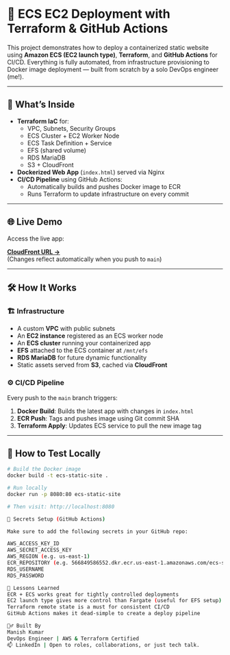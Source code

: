 # 🚀 ECS EC2 Deployment with Terraform & GitHub Actions

This project demonstrates how to deploy a containerized static website using **Amazon ECS (EC2 launch type)**, **Terraform**, and **GitHub Actions** for CI/CD. Everything is fully automated, from infrastructure provisioning to Docker image deployment — built from scratch by a solo DevOps engineer (me!).

---

## 📁 What’s Inside

- **Terraform IaC** for:
  - VPC, Subnets, Security Groups
  - ECS Cluster + EC2 Worker Node
  - ECS Task Definition + Service
  - EFS (shared volume)
  - RDS MariaDB
  - S3 + CloudFront
- **Dockerized Web App** (`index.html`) served via Nginx
- **CI/CD Pipeline** using GitHub Actions:
  - Automatically builds and pushes Docker image to ECR
  - Runs Terraform to update infrastructure on every commit

---

## 🌐 Live Demo

Access the live app:

**[CloudFront URL →](https://d2hy8u0n1pqzob.cloudfront.net/)**  
(Changes reflect automatically when you push to `main`)

---

## 🛠 How It Works

### 🏗 Infrastructure
- A custom **VPC** with public subnets
- An **EC2 instance** registered as an ECS worker node
- An **ECS cluster** running your containerized app
- **EFS** attached to the ECS container at `/mnt/efs`
- **RDS MariaDB** for future dynamic functionality
- Static assets served from **S3**, cached via **CloudFront**

### ⚙️ CI/CD Pipeline
Every push to the `main` branch triggers:
1. **Docker Build**: Builds the latest app with changes in `index.html`
2. **ECR Push**: Tags and pushes image using Git commit SHA
3. **Terraform Apply**: Updates ECS service to pull the new image tag

---

## 🧪 How to Test Locally

```bash
# Build the Docker image
docker build -t ecs-static-site .

# Run locally
docker run -p 8080:80 ecs-static-site

# Then visit: http://localhost:8080

🧾 Secrets Setup (GitHub Actions)

Make sure to add the following secrets in your GitHub repo:

AWS_ACCESS_KEY_ID
AWS_SECRET_ACCESS_KEY
AWS_REGION (e.g. us-east-1)
ECR_REPOSITORY (e.g. 566849586552.dkr.ecr.us-east-1.amazonaws.com/ecs-static-site)
RDS_USERNAME
RDS_PASSWORD

🧠 Lessons Learned
ECR + ECS works great for tightly controlled deployments
EC2 launch type gives more control than Fargate (useful for EFS setup)
Terraform remote state is a must for consistent CI/CD
GitHub Actions makes it dead-simple to create a deploy pipeline

🙋‍♂️ Built By
Manish Kumar
DevOps Engineer | AWS & Terraform Certified
📫 LinkedIn | Open to roles, collaborations, or just tech talk.
